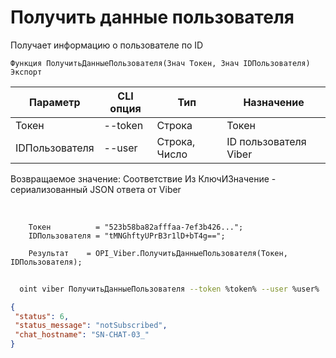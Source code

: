 ﻿---
sidebar_position: 3
---

# Получить данные пользователя
 Получает информацию о пользователе по ID



`Функция ПолучитьДанныеПользователя(Знач Токен, Знач IDПользователя) Экспорт`

  | Параметр | CLI опция | Тип | Назначение |
  |-|-|-|-|
  | Токен | --token | Строка | Токен |
  | IDПользователя | --user | Строка, Число | ID пользователя Viber |

  
  Возвращаемое значение:   Соответствие Из КлючИЗначение - сериализованный JSON ответа от Viber

<br/>




```bsl title="Пример кода"
    Токен          = "523b58ba82afffaa-7ef3b426...";
    IDПользователя = "tMNGhftyUPrB3r1lD+bT4g==";

    Результат    = OPI_Viber.ПолучитьДанныеПользователя(Токен, IDПользователя);
```



```sh title="Пример команды CLI"
    
  oint viber ПолучитьДанныеПользователя --token %token% --user %user%

```

```json title="Результат"
{
 "status": 6,
 "status_message": "notSubscribed",
 "chat_hostname": "SN-CHAT-03_"
}
```
